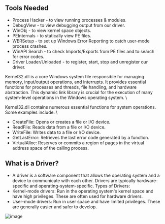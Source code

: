 ## Tools Needed 
- Process Hacker - to view running processes & modules.
- DebugView - to view debugging output from our driver.
- WinObj - to view kernel space objects.
- PEInternals - to statically view PE files.
- WERSetup - to set up Windows Error Reporting to catch user-mode process crashes.
- WinAPI Search - to check Imports/Exports from PE files and to search for error codes.
- Driver Loader/Unloaded - to register, start, stop and unregister our driver.

Kernel32.dll is a core Windows system file responsible for managing memory, input/output operations, and interrupts. It provides essential functions for processes and threads, file handling, and hardware abstraction. This dynamic link library is crucial for the execution of many system-level operations in the Windows operating system. \

Kernel32.dll contains numerous essential functions for system operations. Some examples include: \
- CreateFile: Opens or creates a file or I/O device.
- ReadFile: Reads data from a file or I/O device.
- WriteFile: Writes data to a file or I/O device.
- GetLastError: Retrieves the last error code generated by a function.
- VirtualAlloc: Reserves or commits a region of pages in the virtual address space of the calling process.


## What is a Driver?
- A driver is a software component that allows the operating system and a device to communicate with each other. Drivers are typically hardware-specific and operating-system-specific.
Types of Drivers:
- Kernel-mode drivers: Run in the operating system's kernel space and have high privileges. These are often used for hardware drivers.
- User-mode drivers: Run in user space and have limited privileges. These are generally easier and safer to develop.


![image](https://github.com/user-attachments/assets/b17ad23f-1ba3-4abd-97f8-3d9a173f47d2)

